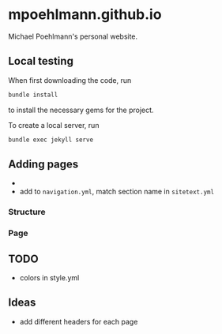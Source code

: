 # mpoehlmann.github.io
Michael Poehlmann's personal website.

## Local testing
When first downloading the code, run 
```bash
bundle install
```
to install the necessary gems for the project.

To create a local server, run
```bash
bundle exec jekyll serve
```

## Adding pages
- 
- add to ``navigation.yml``, match section name in ``sitetext.yml``



### Structure



### Page



## TODO
- colors in style.yml



## Ideas
- add different headers for each page